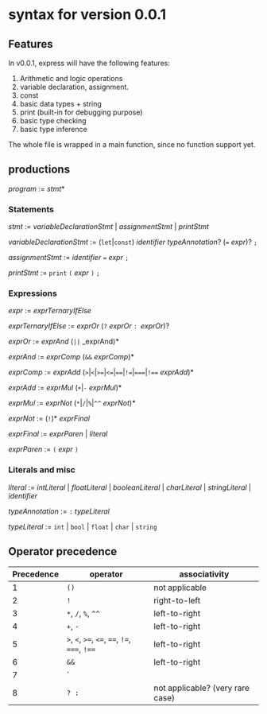 # syntax for version 0.0.1

## Features

In v0.0.1, express will have the following features:

1. Arithmetic and logic operations
1. variable declaration, assignment.
1. const
1. basic data types + string
1. print (built-in for debugging purpose)
1. basic type checking
1. basic type inference

The whole file is wrapped in a main function, since no function support yet.

## productions

_program_ := _stmt_*

### Statements

_stmt_ := _variableDeclarationStmt_ | _assignmentStmt_ | _printStmt_

_variableDeclarationStmt_ := (`let`|`const`) _identifier_ _typeAnnotation_? (`=` _expr_)? `;`

_assignmentStmt_ := _identifier_ `=` _expr_ `;`

_printStmt_ := `print` `(` _expr_ `)` `;`

### Expressions

_expr_ := _exprTernaryIfElse_

_exprTernaryIfElse_ := _exprOr_ (`?` _exprOr_ `: `_exprOr_)?

_exprOr_ := _exprAnd_ (`||` _exprAnd)*

_exprAnd_ := _exprComp_ (`&&` _exprComp_)*

_exprComp_ := _exprAdd_ (`>`|`<`|`>=`|`<=`|`==`|`!=`|`===`|`!==` _exprAdd_)*

_exprAdd_ := _exprMul_ (`+`|`-` _exprMul_)*

_exprMul_ := _exprNot_ (`*`|`/`|`%`|`^^` _exprNot_)*

_exprNot_ := (`!`)* _exprFinal_

_exprFinal_ := _exprParen_ | _literal_

_exprParen_ := `(` _expr_ `)`


### Literals and misc

_literal_ := _intLiteral_ | _floatLiteral_ | _booleanLiteral_ | _charLiteral_ | _stringLiteral_ | _identifier_

_typeAnnotation_ := `:` _typeLiteral_

_typeLiteral_ := `int` | `bool` | `float` | `char` | `string`

## Operator precedence

| Precedence | operator | associativity |
| ---------- | ---------| ------------- |
| 1          | `()`     | not applicable |
| 2          | `!` | right-to-left |
| 3          | `*`, `/`, `%`, `^^` | left-to-right |
| 4          | `+`, `-`| left-to-right |
| 5          | `>`, `<`, `>=`, `<=`, `==`, `!=`, `===`, `!==` | left-to-right |
| 6 | `&&` | left-to-right |
| 7 | `||` | left-to-right |
| 8          | `? :` | not applicable? (very rare case) |
